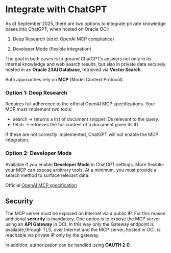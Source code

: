 # Integrate with ChatGPT

As of September 2025, there are two options to integrate private knowledge bases into ChatGPT, when hosted on Oracle OCI:

1. Deep Research (strict OpenAI MCP compliance)

2. Developer Mode (flexible integration)

The goal in both cases is to ground ChatGPT’s answers not only in its internal knowledge and web search results, but also in private data securely hosted in an **Oracle 23AI Database**, retrieved via **Vector Search**.

Both approaches rely on **MCP** (Model Context Protocol).

### Option 1: Deep Research
Requires full adherence to the official OpenAI MCP specifications.
Your MCP must implement two tools:

* search → returns a list of document snippet IDs relevant to the query.
* fetch → retrieves the full content of a document given its ID.

If these are not correctly implemented, ChatGPT will not enable the MCP integration.

### Option 2: Developer Mode
Available if you enable **Developer Mode** in ChatGPT settings.
More flexible: your MCP can expose arbitrary tools.
At a minimum, you must provide a search method to surface relevant data.

Official [OpenAI MCP specification](https://platform.openai.com/docs/mcp#create-an-mcp-server)

## Security
The MCP server must be exposed on Internet via a public IP. For this reason additional **security** is mandatory. 
One option is to expose the MCP server using an **API Gateway** in OCI. In this way only the Gateway endpoint is available,through TLS, over Internet and the MCP server, hosted in OCI, is reachable via private IP only by the gateway.

In addition, authorization can be handled using **OAUTH 2.0**.
